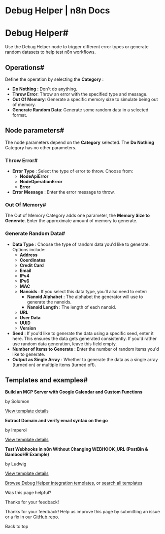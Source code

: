 # Debug Helper | n8n Docs

[ ](https://github.com/n8n-io/n8n-docs/edit/main/docs/integrations/builtin/core-nodes/n8n-nodes-base.debughelper.md "Edit this page")

# Debug Helper#

Use the Debug Helper node to trigger different error types or generate random datasets to help test n8n workflows.

## Operations#

Define the operation by selecting the **Category** :

  * **Do Nothing** : Don't do anything.
  * **Throw Error**: Throw an error with the specified type and message.
  * **Out Of Memory**: Generate a specific memory size to simulate being out of memory.
  * **Generate Random Data**: Generate some random data in a selected format.

## Node parameters#

The node parameters depend on the **Category** selected. The **Do Nothing** Category has no other parameters.

### Throw Error#

  * **Error Type** : Select the type of error to throw. Choose from:
    * **NodeApiError**
    * **NodeOperationError**
    * **Error**
  * **Error Message** : Enter the error message to throw.

### Out Of Memory#

The Out of Memory Category adds one parameter, the **Memory Size to Generate**. Enter the approximate amount of memory to generate.

### Generate Random Data#

  * **Data Type** : Choose the type of random data you'd like to generate. Options include:
    * **Address**
    * **Coordinates**
    * **Credit Card**
    * **Email**
    * **IPv4**
    * **IPv6**
    * **MAC**
    * **Nanoids** : If you select this data type, you'll also need to enter:
      * **Nanoid Alphabet** : The alphabet the generator will use to generate the nanoids.
      * **Nanoid Length** : The length of each nanoid.
    * **URL**
    * **User Data**
    * **UUID**
    * **Version**
  * **Seed** : If you'd like to generate the data using a specific seed, enter it here. This ensures the data gets generated consistently. If you'd rather use random data generation, leave this field empty.
  * **Number of Items to Generate** : Enter the number of random items you'd like to generate.
  * **Output as Single Array** : Whether to generate the data as a single array (turned on) or multiple items (turned off).

## Templates and examples#

**Build an MCP Server with Google Calendar and Custom Functions**

by Solomon

[View template details](https://n8n.io/workflows/3514-build-an-mcp-server-with-google-calendar-and-custom-functions/)

**Extract Domain and verify email syntax on the go**

by Imperol

[View template details](https://n8n.io/workflows/2239-extract-domain-and-verify-email-syntax-on-the-go/)

**Test Webhooks in n8n Without Changing WEBHOOK_URL (PostBin & BambooHR Example)**

by Ludwig

[View template details](https://n8n.io/workflows/2869-test-webhooks-in-n8n-without-changing-webhookurl-postbin-and-bamboohr-example/)

[Browse Debug Helper integration templates](https://n8n.io/integrations/debughelper/), or [search all templates](https://n8n.io/workflows/)

Was this page helpful? 

Thanks for your feedback! 

Thanks for your feedback! Help us improve this page by submitting an issue or a fix in our [GitHub repo](https://github.com/n8n-io/n8n-docs). 

Back to top
